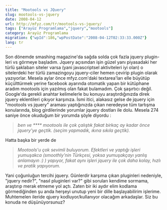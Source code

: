 ```yaml
---
title: "Mootools vs JQuery"
slug: mootools-vs-jquery
date: 2008-04-12
url: http://mfyz.com/tr/mootools-vs-jquery/
tags: ["Arayüz Programlama","jquery","mootools"]
category: Arayüz Programlama
migration: {"wpId":186,"wpPostDate":"2008-04-12T02:33:33.000Z"}
lang: tr
---
```


Son dönemde smashing magazine'da sağda solda çok fazla jquery plugin-leri vs görmeye başladım. Jquery açısından işin güzel yanı piyasadaki her türlü şaklaban siteler varsa (yani javascriptsel aktiviteleri iyi olan) o sitelerdeki her türlü zamazingoyu jquery-ciler hemen çevirip plugin olarak yazıyorlar. Mesela aylar önce mfyz.com'daki textarea'ları elle büyütüp küçülttürmek yerine facebook ayarında otomatik yapan bir kütüphane aradım mootools için yazılmış olan fakat bulamadım. Çok şaşırtıcı değil. Google'da gerekli anahtar kelimelerle bu konuyu araştırdığınızda direk jquery eklentileri çıkıyor karşınıza. İsmi itici, alakasız gelse de jquery için "mootools vs jquery" araması yaptığınızda çıkan neredeyse tüm tartışma konularında, blog girdilerinde yorumlar jquery dostları ile dolu. Mesela 274 saniye önce okuduğum bir yorumda şöyle diyordu :

> _ben ve \*\*\*\* mootools ile çok çalıştık fakat birkaç ay kadar önce jquery'ye geçtik. (seçim yapmadık, ıkına sıkıla geçtik)._

Hatta başka bir yerde de

> _Mootools'u çok sevimli buluyorum. Efektleri ve yaptığı işleri yumuşakca (smoothly'nin Türkçesi, yoksa yumuşakçayı yanlış anlamayın :) ) yapıyor, fakat aynı işleri jquery ile çok daha kolay, hızlı ve pratik yapıyorum._

Yani çoğunluğun tercihi jquery. Günlerdir karşıma çıkan pluginleri nedeniyle, "jquery nedir?", "nasıl pluginleri var?" gibi soruları kendime sormama, araştırıp merak etmeme yol açtı. Zaten bir iki aydır elim kodlama görmediğinden şu anda herşeyi unutup yeni bir dille başlayabilirim işlerime. Muhtemelen ileride qjuery kodluyor/kullanıyor olacağım arkadaşlar. Siz bu konuda ne düşünüyorsunuz?